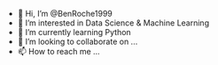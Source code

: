 - 👋 Hi, I’m @BenRoche1999
- 👀 I’m interested in Data Science & Machine Learning 
- 🌱 I’m currently learning Python 
- 💞️ I’m looking to collaborate on ...
- 📫 How to reach me ...

<!---
BenRoche1999/BenRoche1999 is a ✨ special ✨ repository because its `README.md` (this file) appears on your GitHub profile.
You can click the Preview link to take a look at your changes.
--->
